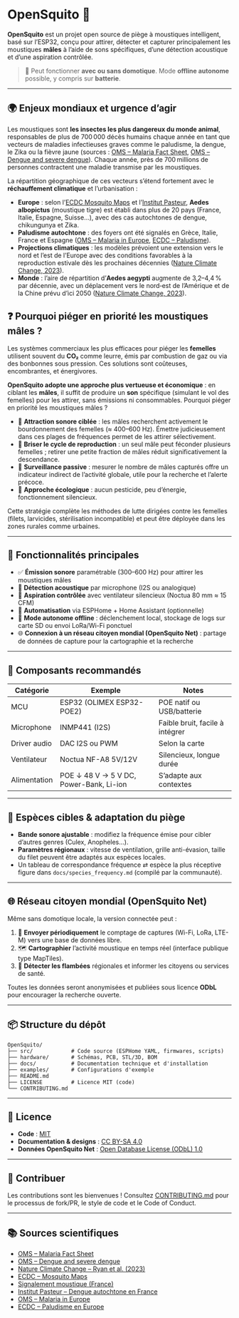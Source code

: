 # OpenSquito 🦟

**OpenSquito** est un projet open source de piège à moustiques intelligent, basé sur l’ESP32, conçu pour attirer, détecter et capturer principalement les moustiques **mâles** à l’aide de sons spécifiques, d’une détection acoustique et d’une aspiration contrôlée.

> 🔌 Peut fonctionner **avec ou sans domotique**. Mode **offline autonome** possible, y compris sur **batterie**.

---

## 🌍 Enjeux mondiaux et urgence d’agir

Les moustiques sont **les insectes les plus dangereux du monde animal**, responsables de plus de 700 000 décès humains chaque année en tant que vecteurs de maladies infectieuses graves comme le paludisme, la dengue, le Zika ou la fièvre jaune (sources : [OMS – Malaria Fact Sheet](https://www.who.int/news-room/fact-sheets/detail/malaria), [OMS – Dengue and severe dengue](https://www.who.int/news-room/fact-sheets/detail/dengue-and-severe-dengue)). Chaque année, près de 700 millions de personnes contractent une maladie transmise par les moustiques.

La répartition géographique de ces vecteurs s’étend fortement avec le **réchauffement climatique** et l’urbanisation :

* **Europe** : selon l’[ECDC Mosquito Maps](https://www.ecdc.europa.eu/en/disease-vectors/surveillance-and-disease-data/mosquito-maps) et l’[Institut Pasteur](https://www.pasteur.fr/fr/espace-presse/documents-presse/dengue-france-cas-autochtone-2023), **Aedes albopictus** (moustique tigre) est établi dans plus de 20 pays (France, Italie, Espagne, Suisse…), avec des cas autochtones de dengue, chikungunya et Zika.
* **Paludisme autochtone** : des foyers ont été signalés en Grèce, Italie, France et Espagne ([OMS – Malaria in Europe](https://www.who.int/news-room/spotlight/malaria-now-and-then), [ECDC – Paludisme](https://www.ecdc.europa.eu/en/malaria/surveillance-and-disease-data)).
* **Projections climatiques** : les modèles prévoient une extension vers le nord et l’est de l’Europe avec des conditions favorables à la reproduction estivale dès les prochaines décennies ([Nature Climate Change, 2023](https://www.nature.com/articles/s41558-023-01895-0)).
* **Monde** : l’aire de répartition d’**Aedes aegypti** augmente de 3,2–4,4 % par décennie, avec un déplacement vers le nord‑est de l’Amérique et de la Chine prévu d’ici 2050 ([Nature Climate Change, 2023](https://www.nature.com/articles/s41558-023-01895-0)).

## ❓ Pourquoi piéger en priorité les moustiques mâles ?

Les systèmes commerciaux les plus efficaces pour piéger les **femelles** utilisent souvent du **CO₂** comme leurre, émis par combustion de gaz ou via des bonbonnes sous pression. Ces solutions sont coûteuses, encombrantes, et énergivores.

**OpenSquito adopte une approche plus vertueuse et économique** : en ciblant les **mâles**, il suffit de produire un **son** spécifique (simulant le vol des femelles) pour les attirer, sans émissions ni consommables.
Pourquoi piéger en priorité les moustiques mâles ?

* 🎯 **Attraction sonore ciblée** : les mâles recherchent activement le bourdonnement des femelles (≈ 400–600 Hz). Émettre judicieusement dans ces plages de fréquences permet de les attirer sélectivement.
* 🚫 **Briser le cycle de reproduction** : un seul mâle peut féconder plusieurs femelles ; retirer une petite fraction de mâles réduit significativement la descendance.
* 🧪 **Surveillance passive** : mesurer le nombre de mâles capturés offre un indicateur indirect de l’activité globale, utile pour la recherche et l’alerte précoce.
* 🌱 **Approche écologique** : aucun pesticide, peu d’énergie, fonctionnement silencieux.

Cette stratégie complète les méthodes de lutte dirigées contre les femelles (filets, larvicides, stérilisation incompatible) et peut être déployée dans les zones rurales comme urbaines.

---

## 🔧 Fonctionnalités principales

* ✅ **Émission sonore** paramétrable (300–600 Hz) pour attirer les moustiques mâles
* 🎤 **Détection acoustique** par microphone (I2S ou analogique)
* 💨 **Aspiration contrôlée** avec ventilateur silencieux (Noctua 80 mm ≈ 15 CFM)
* 🧠 **Automatisation** via ESPHome + Home Assistant (optionnelle)
* 🔋 **Mode autonome offline** : déclenchement local, stockage de logs sur carte SD ou envoi LoRa/Wi-Fi ponctuel
* 🌐 **Connexion à un réseau citoyen mondial (OpenSquito Net)** : partage de données de capture pour la cartographie et la recherche

---

## 🧩 Composants recommandés

| Catégorie    | Exemple                                 | Notes                           |
| ------------ | --------------------------------------- | ------------------------------- |
| MCU          | ESP32 (OLIMEX ESP32-POE2)               | POE natif ou USB/batterie       |
| Microphone   | INMP441 (I2S)                           | Faible bruit, facile à intégrer |
| Driver audio | DAC I2S ou PWM                          | Selon la carte                  |
| Ventilateur  | Noctua NF-A8 5V/12V                     | Silencieux, longue durée        |
| Alimentation | POE ↓ 48 V → 5 V DC, Power-Bank, Li-ion | S’adapte aux contextes          |

---

## 🦟 Espèces cibles & adaptation du piège

* **Bande sonore ajustable** : modifiez la fréquence émise pour cibler d’autres genres (Culex, Anopheles…).
* **Paramètres régionaux** : vitesse de ventilation, grille anti-évasion, taille du filet peuvent être adaptés aux espèces locales.
* Un tableau de correspondance fréquence ⇄ espèce la plus réceptive figure dans `docs/species_frequency.md` (compilé par la communauté).

---

## 🌐 Réseau citoyen mondial (OpenSquito Net)

Même sans domotique locale, la version connectée peut :

1. 📡 **Envoyer périodiquement** le comptage de captures (Wi-Fi, LoRa, LTE-M) vers une base de données libre.
2. 🗺️ **Cartographier** l’activité moustique en temps réel (interface publique type MapTiles).
3. 🔔 **Détecter les flambées** régionales et informer les citoyens ou services de santé.

Toutes les données seront anonymisées et publiées sous licence **ODbL** pour encourager la recherche ouverte.

---

## 📦 Structure du dépôt

```text
OpenSquito/
├── src/            # Code source (ESPHome YAML, firmwares, scripts)
├── hardware/       # Schémas, PCB, STL/3D, BOM
├── docs/           # Documentation technique et d'installation
├── examples/       # Configurations d'exemple
├── README.md
├── LICENSE         # Licence MIT (code)
└── CONTRIBUTING.md
```

---

## 📜 Licence

* **Code** : [MIT](./LICENSE)
* **Documentation & designs** : [CC BY-SA 4.0](https://creativecommons.org/licenses/by-sa/4.0/)
* **Données OpenSquito Net** : [Open Database License (ODbL) 1.0](https://opendatacommons.org/licenses/odbl/)

---

## 🤝 Contribuer

Les contributions sont les bienvenues ! Consultez [CONTRIBUTING.md](./CONTRIBUTING.md) pour le processus de fork/PR, le style de code et le Code of Conduct.

---

## 📚 Sources scientifiques

* [OMS – Malaria Fact Sheet](https://www.who.int/news-room/fact-sheets/detail/malaria)
* [OMS – Dengue and severe dengue](https://www.who.int/news-room/fact-sheets/detail/dengue-and-severe-dengue)
* [Nature Climate Change – Ryan et al. (2023)](https://www.nature.com/articles/s41558-023-01895-0)
* [ECDC – Mosquito Maps](https://www.ecdc.europa.eu/en/disease-vectors/surveillance-and-disease-data/mosquito-maps)
* [Signalement moustique (France)](https://www.signalement-moustique.fr)
* [Institut Pasteur – Dengue autochtone en France](https://www.pasteur.fr/fr/espace-presse/documents-presse/dengue-france-cas-autochtone-2023)
* [OMS – Malaria in Europe](https://www.who.int/news-room/spotlight/malaria-now-and-then)
* [ECDC – Paludisme en Europe](https://www.ecdc.europa.eu/en/malaria/surveillance-and-disease-data)
